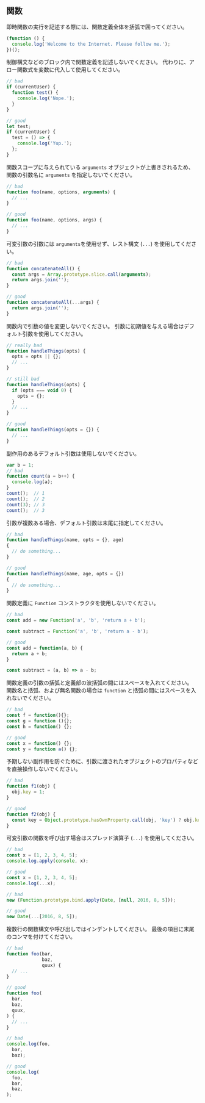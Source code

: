 ## 関数

即時関数の実行を記述する際には、関数定義全体を括弧で囲ってください。

```js
(function () {
  console.log('Welcome to the Internet. Please follow me.');
})();
```

制御構文などのブロック内で関数定義を記述しないでください。
代わりに、アロー関数式を変数に代入して使用してください。

```js
// bad
if (currentUser) {
  function test() {
    console.log('Nope.');
  }
}

// good
let test;
if (currentUser) {
  test = () => {
    console.log('Yup.');
  };
}
```

関数スコープに与えられている `arguments` オブジェクトが上書きされるため、関数の引数名に `arguments` を指定しないでください。

```js
// bad
function foo(name, options, arguments) {
  // ...
}

// good
function foo(name, options, args) {
  // ...
}
```

可変引数の引数には `arguments`を使用せず、レスト構文 (`...`) を使用してください。

```js
// bad
function concatenateAll() {
  const args = Array.prototype.slice.call(arguments);
  return args.join('');
}

// good
function concatenateAll(...args) {
  return args.join('');
}
```

関数内で引数の値を変更しないでください。
引数に初期値を与える場合はデフォルト引数を使用してください。

```js
// really bad
function handleThings(opts) {
  opts = opts || {};
  // ...
}

// still bad
function handleThings(opts) {
  if (opts === void 0) {
    opts = {};
  }
  // ...
}

// good
function handleThings(opts = {}) {
  // ...
}
```

副作用のあるデフォルト引数は使用しないでください。

```js
var b = 1;
// bad
function count(a = b++) {
  console.log(a);
}
count();  // 1
count();  // 2
count(3); // 3
count();  // 3
```

引数が複数ある場合、デフォルト引数は末尾に指定してください。

```js
// bad
function handleThings(name, opts = {}, age)
{
  // do something...
}

// good
function handleThings(name, age, opts = {})
{
  // do something...
}
```

関数定義に `Function` コンストラクタを使用しないでください。

```js
// bad
const add = new Function('a', 'b', 'return a + b');

const subtract = Function('a', 'b', 'return a - b');

// good
const add = function(a, b) {
  return a + b;
}

const subtract = (a, b) => a - b;
```

関数定義の引数の括弧と定義部の波括弧の間にはスペースを入れてください。
関数名と括弧、および無名関数の場合は `function` と括弧の間にはスペースを入れないでください。

```js
// bad
const f = function(){};
const g = function (){};
const h = function() {};

// good
const x = function() {};
const y = function a() {};
```

予期しない副作用を防ぐために、引数に渡されたオブジェクトのプロパティなどを直接操作しないでください。

```js
// bad
function f1(obj) {
  obj.key = 1;
}

// good
function f2(obj) {
  const key = Object.prototype.hasOwnProperty.call(obj, 'key') ? obj.key : 1;
}
```

可変引数の関数を呼び出す場合はスプレッド演算子 (`...`) を使用してください。

```js
// bad
const x = [1, 2, 3, 4, 5];
console.log.apply(console, x);

// good
const x = [1, 2, 3, 4, 5];
console.log(...x);

// bad
new (Function.prototype.bind.apply(Date, [null, 2016, 8, 5]));

// good
new Date(...[2016, 8, 5]);
```

複数行の関数構文や呼び出しではインデントしてください。
最後の項目に末尾のコンマを付けてください。

```js
// bad
function foo(bar,
             baz,
             quux) {
  // ...
}

// good
function foo(
  bar,
  baz,
  quux,
) {
  // ...
}

// bad
console.log(foo,
  bar,
  baz);

// good
console.log(
  foo,
  bar,
  baz,
);
```
